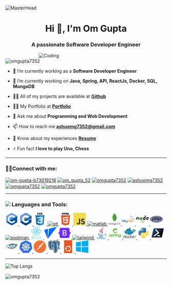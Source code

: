 ![MasterHead](https://images.unsplash.com/photo-1484417894907-623942c8ee29?ixlib=rb-4.0.3&ixid=M3wxMjA3fDB8MHxwaG90by1wYWdlfHx8fGVufDB8fHx8fA%3D%3D&auto=format&fit=crop&w=1000&q=80)
<h1 align="center">Hi 👋, I'm Om Gupta</h1>
<h3 align="center">A passionate Software Developer Engineer</h3>
<img align="right" alt="Coding" width="400" src="https://miro.medium.com/v2/resize:fit:640/1*5CZwLt-HSxgaztHi-lxs3g.gif">


<p align="left"> <img src="https://komarev.com/ghpvc/?username=omgupta7352&label=Profile%20views&color=0e75b6&style=flat" alt="omgupta7352" /> </p>

- 🔭 I’m currently working as a **Software Developer Engineer**

- 🌱 I’m currently working on **Java, Spring, API, ReactJs, Docker, SQL, MongoDB**

- 👨‍💻 All of my projects are available at **[Github](https://github.com/omgupta7352)**

- 👨‍💻 My Portfolio at **[Portfolio](https://om-gupta-web.netlify.app/)**

- 💬 Ask me about **Programming and Web Development**

- 📫 How to reach me **ashuomg7352@gmail.com**

- 📄 Know about my experiences **[Resume](https://bit.ly/4bdBqnG)**

- ⚡ Fun fact **I love to play Uno, Chess**
<hr>

###  👨‍💻Connect with me:
<p align="left">
<a href="https://linkedin.com/in/om-gupta-b73019218" target="blank"><img align="center" src="https://raw.githubusercontent.com/rahuldkjain/github-profile-readme-generator/master/src/images/icons/Social/linked-in-alt.svg" alt="om-gupta-b73019218" height="30" width="40" /></a>
<a href="https://instagram.com/om_gupta_52" target="blank"><img align="center" src="https://raw.githubusercontent.com/rahuldkjain/github-profile-readme-generator/master/src/images/icons/Social/instagram.svg" alt="om_gupta_52" height="30" width="40" /></a>
<a href="https://www.codechef.com/users/omgupta7352" target="blank"><img align="center" src="https://cdn.jsdelivr.net/npm/simple-icons@3.1.0/icons/codechef.svg" alt="omgupta7352" height="30" width="40" /></a>
<a href="https://www.hackerrank.com/ashuomg7352" target="blank"><img align="center" src="https://raw.githubusercontent.com/rahuldkjain/github-profile-readme-generator/master/src/images/icons/Social/hackerrank.svg" alt="ashuomg7352" height="30" width="40" /></a>
<a href="https://codeforces.com/profile/omgupta7352" target="blank"><img align="center" src="https://raw.githubusercontent.com/rahuldkjain/github-profile-readme-generator/master/src/images/icons/Social/codeforces.svg" alt="omgupta7352" height="30" width="40" /></a>
<a href="https://www.leetcode.com/omgupta7352" target="blank"><img align="center" src="https://raw.githubusercontent.com/rahuldkjain/github-profile-readme-generator/master/src/images/icons/Social/leet-code.svg" alt="omgupta7352" height="30" width="40" /></a>
</p>
<hr>

### <img src="https://media.giphy.com/media/WUlplcMpOCEmTGBtBW/giphy.gif" width="50"> Languages and Tools:

<p align="left"> 
  <a href="https://www.cprogramming.com/" target="_blank" rel="noreferrer"> 
    <img src="https://raw.githubusercontent.com/devicons/devicon/master/icons/c/c-original.svg" alt="c" width="40" height="40"/> 
  </a> 
  <a href="https://www.w3schools.com/cpp/" target="_blank" rel="noreferrer"> 
    <img src="https://raw.githubusercontent.com/devicons/devicon/master/icons/cplusplus/cplusplus-original.svg" alt="cplusplus" width="40" height="40"/> 
  </a> 
  <a href="https://www.w3schools.com/css/" target="_blank" rel="noreferrer"> 
    <img src="https://raw.githubusercontent.com/devicons/devicon/master/icons/css3/css3-original-wordmark.svg" alt="css3" width="40" height="40"/> 
  </a> 
  <a href="https://git-scm.com/" target="_blank" rel="noreferrer"> 
    <img src="https://www.vectorlogo.zone/logos/git-scm/git-scm-icon.svg" alt="git" width="40" height="40"/> 
  </a> 
  <a href="https://www.w3.org/html/" target="_blank" rel="noreferrer"> 
    <img src="https://raw.githubusercontent.com/devicons/devicon/master/icons/html5/html5-original-wordmark.svg" alt="html5" width="40" height="40"/> 
  </a> 
  <a href="https://developer.mozilla.org/en-US/docs/Web/JavaScript" target="_blank" rel="noreferrer"> 
    <img src="https://raw.githubusercontent.com/devicons/devicon/master/icons/javascript/javascript-original.svg" alt="javascript" width="40" height="40"/> 
  </a> 
  <a href="https://www.mathworks.com/" target="_blank" rel="noreferrer"> 
    <img src="https://upload.wikimedia.org/wikipedia/commons/2/21/Matlab_Logo.png" alt="matlab" width="40" height="40"/> 
  </a> 
  <a href="https://www.mongodb.com/" target="_blank" rel="noreferrer"> 
    <img src="https://raw.githubusercontent.com/devicons/devicon/master/icons/mongodb/mongodb-original-wordmark.svg" alt="mongodb" width="40" height="40"/> 
  </a> 
  <a href="https://www.mysql.com/" target="_blank" rel="noreferrer"> 
    <img src="https://raw.githubusercontent.com/devicons/devicon/master/icons/mysql/mysql-original-wordmark.svg" alt="mysql" width="40" height="40"/> 
  </a> 
  <a href="https://nodejs.org" target="_blank" rel="noreferrer"> 
    <img src="https://raw.githubusercontent.com/devicons/devicon/master/icons/nodejs/nodejs-original-wordmark.svg" alt="nodejs" width="40" height="40"/> 
  </a> 
  <a href="https://www.php.net" target="_blank" rel="noreferrer"> 
    <img src="https://raw.githubusercontent.com/devicons/devicon/master/icons/php/php-original.svg" alt="php" width="40" height="40"/> 
  </a> 
  <a href="https://postman.com" target="_blank" rel="noreferrer"> 
    <img src="https://www.vectorlogo.zone/logos/getpostman/getpostman-icon.svg" alt="postman" width="40" height="40"/> 
  </a> 
  <a href="https://reactjs.org/" target="_blank" rel="noreferrer"> 
    <img src="https://raw.githubusercontent.com/devicons/devicon/master/icons/react/react-original-wordmark.svg" alt="react" width="40" height="40"/> 
  </a> 
  <a href="https://vitejs.dev/" target="_blank" rel="noreferrer">
  <img src="https://raw.githubusercontent.com/devicons/devicon/master/icons/vite/vite-original.svg" alt="vite" width="40" height="40" />
  </a>
  <a href="https://getbootstrap.com/" target="_blank" rel="noreferrer">
  <img src="https://raw.githubusercontent.com/devicons/devicon/master/icons/bootstrap/bootstrap-plain.svg" alt="bootstrap" width="40" height="40" />
</a>
  <a href="https://tailwindcss.com/" target="_blank" rel="noreferrer"> 
    <img src="https://www.vectorlogo.zone/logos/tailwindcss/tailwindcss-icon.svg" alt="tailwind" width="40" height="40"/> 
  </a> 
  <a href="https://www.java.com" target="_blank" rel="noreferrer"> 
    <img src="https://raw.githubusercontent.com/devicons/devicon/master/icons/java/java-original.svg" alt="java" width="40" height="40"/> 
  </a> 
  <a href="https://spring.io/" target="_blank" rel="noreferrer"> 
    <img src="https://raw.githubusercontent.com/devicons/devicon/master/icons/spring/spring-original-wordmark.svg" alt="spring" width="40" height="40"/> 
  </a> 
  <a href="https://www.docker.com/" target="_blank" rel="noreferrer"> 
    <img src="https://raw.githubusercontent.com/devicons/devicon/master/icons/docker/docker-original-wordmark.svg" alt="docker" width="40" height="40"/> 
  </a> 
  <a href="https://www.python.org/" target="_blank" rel="noreferrer"> 
    <img src="https://raw.githubusercontent.com/devicons/devicon/master/icons/python/python-original.svg" alt="python" width="40" height="40"/> 
  </a> 
   <a href="https://www.powershell.com" target="_blank" rel="noreferrer"> 
    <img src="https://raw.githubusercontent.com/devicons/devicon/master/icons/powershell/powershell-original.svg" alt="powershell" width="40" height="40"/> 
  </a> 
   <a href="https://www.cassandra.com" target="_blank" rel="noreferrer"> 
    <img src="https://raw.githubusercontent.com/devicons/devicon/master/icons/cassandra/cassandra-original.svg" alt="java" width="40" height="40"/> 
  </a> 
   <a href="https://www.kubernetes.com" target="_blank" rel="noreferrer"> 
    <img src="https://raw.githubusercontent.com/devicons/devicon/master/icons/kubernetes/kubernetes-original.svg" alt="java" width="40" height="40"/> 
  </a> 
   <a href="https://www.postman.com" target="_blank" rel="noreferrer"> 
    <img src="https://raw.githubusercontent.com/devicons/devicon/master/icons/postman/postman-original.svg" alt="java" width="40" height="40"/> 
  </a> 
  <a href="https://www.postgresql.com" target="_blank" rel="noreferrer"> 
    <img src="https://raw.githubusercontent.com/devicons/devicon/master/icons/postgresql/postgresql-original.svg" alt="java" width="40" height="40"/> 
  </a> 
  <a href="https://ubuntu.com/" target="_blank" rel="noreferrer"> 
    <img src="https://raw.githubusercontent.com/devicons/devicon/master/icons/ubuntu/ubuntu-plain.svg" alt="Ubuntu" width="40" height="40"/> 
</a>
   <a href="https://www.microsoft.com/en-us/windows" target="_blank" rel="noreferrer"> 
    <img src="https://raw.githubusercontent.com/devicons/devicon/master/icons/windows8/windows8-original.svg" alt="Windows" width="40" height="40"/> 
</a>

</p>

<hr>

![Top Langs](https://github-readme-stats.vercel.app/api/top-langs/?username=omgupta7352&layout=compact)

<p><img align="center" src="https://github-readme-streak-stats.herokuapp.com/?user=omgupta7352&" alt="omgupta7352" /></p>
